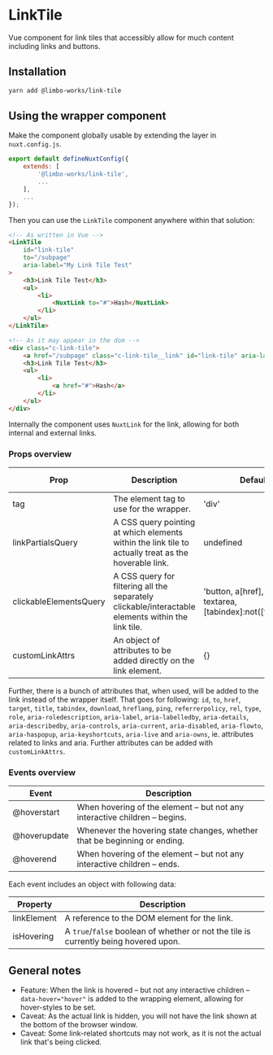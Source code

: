 # LinkTile

Vue component for link tiles that accessibly allow for much content including links and buttons.

## Installation

``` bash
yarn add @limbo-works/link-tile
```

## Using the wrapper component

Make the component globally usable by extending the layer in `nuxt.config.js`.

``` js
export default defineNuxtConfig({
    extends: [
        '@limbo-works/link-tile',
        ...
    ],
    ...
});
```

Then you can use the `LinkTile` component anywhere within that solution:

``` html
<!-- As written in Vue -->
<LinkTile
    id="link-tile"
    to="/subpage"
    aria-label="My Link Tile Test"
>
    <h3>Link Tile Test</h3>
    <ul>
        <li>
            <NuxtLink to="#">Hash</NuxtLink>
        </li>
    </ul>
</LinkTile>

<!-- As it may appear in the dom -->
<div class="c-link-tile">
    <a href="/subpage" class="c-link-tile__link" id="link-tile" aria-label="My Link Tile Test"></a>
    <h3>Link Tile Test</h3>
    <ul>
        <li>
            <a href="#">Hash</a>
        </li>
    </ul>
</div>
```

Internally the component uses `NuxtLink` for the link, allowing for both internal and external links.

### Props overview

| Prop | Description | Default value | Data type |
| ---- | ----------- | ------------- | --------- |
| tag | The element tag to use for the wrapper. | 'div' | String |
| linkPartialsQuery | A CSS query pointing at which elements within the link tile to actually treat as the hoverable link. | undefined | String |
| <span style="color: #e1e4e8;"></span>clickableElementsQuery | A CSS query for filtering all the separately clickable/interactable elements within the link tile. | 'button, a[href], input, select, textarea, [tabindex]:not([tabindex="-1"])' | String |
| customLinkAttrs | An object of attributes to be added directly on the link element. | {} | Object |

Further, there is a bunch of attributes that, when used, will be added to the link instead of the wrapper itself. That goes for following: `id`, `to`, `href`, `target`, `title`, `tabindex`, `download`, `hreflang`, `ping`, `referrerpolicy`, `rel`, `type`, `role`, `aria-roledescription`, `aria-label`, `aria-labelledby`, `aria-details`, `aria-describedby`, `aria-controls`, `aria-current`, `aria-disabled`, `aria-flowto`, `aria-haspopup`, `aria-keyshortcuts`, `aria-live` and `aria-owns`, ie. attributes related to links and aria. Further attributes can be added with `customLinkAttrs`.

### Events overview

| Event | Description |
| ----- | ----------- |
| @hoverstart | When hovering of the element – but not any interactive children – begins. |
| @hoverupdate | Whenever the hovering state changes, whether that be beginning or ending. |
| @hoverend | When hovering of the element – but not any interactive children – ends. |

Each event includes an object with following data:

| Property | Description |
| -------- | ----------- |
| linkElement | A reference to the DOM element for the link. |
| isHovering | A `true`/`false` boolean of whether or not the tile is currently being hovered upon. |

## General notes

* Feature: When the link is hovered – but not any interactive children – `data-hover="hover"` is added to the wrapping element, allowing for hover-styles to be set.
* Caveat: As the actual link is hidden, you will not have the link shown at the bottom of the browser window.
* Caveat: Some link-related shortcuts may not work, as it is not the actual link that's being clicked.

<br>
<br>

